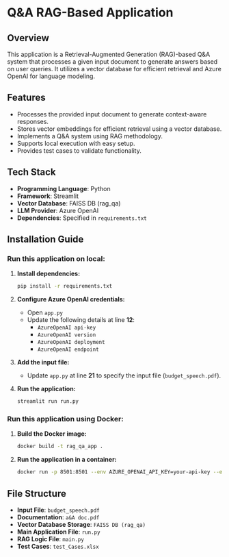 # Q&A RAG-Based Application

## Overview
This application is a Retrieval-Augmented Generation (RAG)-based Q&A system that processes a given input document to generate answers based on user queries. It utilizes a vector database for efficient retrieval and Azure OpenAI for language modeling.

## Features
- Processes the provided input document to generate context-aware responses.
- Stores vector embeddings for efficient retrieval using a vector database.
- Implements a Q&A system using RAG methodology.
- Supports local execution with easy setup.
- Provides test cases to validate functionality.

## Tech Stack
- **Programming Language**: Python
- **Framework**: Streamlit
- **Vector Database**: FAISS DB (rag_qa)
- **LLM Provider**: Azure OpenAI
- **Dependencies**: Specified in `requirements.txt`

## Installation Guide
### Run this application on local:
1. **Install dependencies:**
   ```sh
   pip install -r requirements.txt
   ```
2. **Configure Azure OpenAI credentials:**
   - Open `app.py`
   - Update the following details at line **12**:
     - `AzureOpenAI api-key`
     - `AzureOpenAI version`
     - `AzureOpenAI deployment`
     - `AzureOpenAI endpoint`

3. **Add the input file:**
   - Update `app.py` at line **21** to specify the input file (`budget_speech.pdf`).

4. **Run the application:**
   ```sh
   streamlit run run.py
   ```

### Run this application using Docker:
1. **Build the Docker image:**
   ```sh
   docker build -t rag_qa_app .
   ```
2. **Run the application in a container:**
   ```sh
   docker run -p 8501:8501 --env AZURE_OPENAI_API_KEY=your-api-key --env AZURE_OPENAI_VERSION=your-version --env AZURE_OPENAI_DEPLOYMENT=your-deployment --env AZURE_OPENAI_ENDPOINT=your-endpoint rag_qa_app
   ```

## File Structure
- **Input File**: `budget_speech.pdf`
- **Documentation**: `a&A doc.pdf`
- **Vector Database Storage**: `FAISS DB (rag_qa)`
- **Main Application File**: `run.py`
- **RAG Logic File**: `main.py`
- **Test Cases**: `test_Cases.xlsx`
